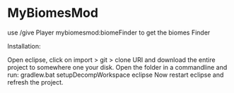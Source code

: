 # MyBiomesMod

use /give Player mybiomesmod:biomeFinder to get the biomes Finder


Installation:

Open eclipse, click on import > git > clone URI and download the entire project to somewhere one your disk.
Open the folder in a commandline and run:
gradlew.bat setupDecompWorkspace eclipse
Now restart eclipse and refresh the project.
